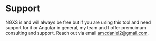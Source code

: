 # Support
NGXS is and will always be free but if you are using this tool and need support for it or Angular in general,
my team and I offer premuimum consulting and support. Reach out via email
[amcdaniel2@gmail.com](mailto:amcdaniel2@gmail.com).
